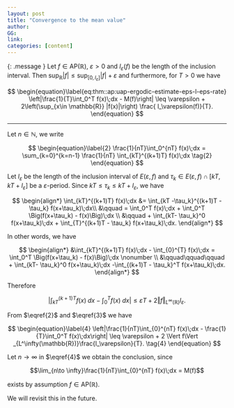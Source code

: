 ```yaml
---
layout: post
title: "Convergence to the mean value"
author: 
GG: 
link: 
categories: [content]
---
```





{: .message }
Let $f\in \mathrm{AP}(\mathbb{R})$, $\varepsilon>0$ and $l_\varepsilon(f)$ be the length of the inclusion interval. 
Then $\sup_{\mathbb{R}} |f| \leq \sup_{[0,l_\varepsilon]}  |f| + \varepsilon$ and furthermore, for $T>0$ we have 

$$
\begin{equation}\label{eq:thm::ap:uap-ergodic-estimate-eps-l-eps-rate}
    \left|\frac{1}{T}\int_0^T f(x)\;dx - M(f)\right|   \leq  \varepsilon + 2\left(\sup_{x\in \mathbb{R}} |f(x)|\right) \frac{ l_\varepsilon(f)}{T}.
\end{equation}
$$


--- 




Let $n\in \mathbb{N}$, we write 

$$
\begin{equation}\label{2}
     \frac{1}{nT}\int_0^{nT} f(x)\;dx 
     = \sum_{k=0}^{k=n-1} \frac{1}{nT} \int_{kT}^{(k+1)T} f(x)\;dx \tag{2}
\end{equation}
$$

Let $l_\varepsilon$ be the length of the inclusion interval of $E(\varepsilon,f)$ and $\tau_k \in E(\varepsilon,f)\cap [kT,kT+l_\varepsilon]$ be a $\varepsilon$-period. Since $kT \leq \tau_k \leq kT + l_\varepsilon$, we have

$$
\begin{align*}
     \int_{kT}^{(k+1)T} f(x)\;dx &= \int_{kT -\tau_k}^{(k+1)T - \tau_k} f(x+\tau_k)\;dx\\
     &\qquad = \int_0^T f(x)\;dx + \int_0^T \Big(f(x+\tau_k) - f(x)\Big)\;dx  \\
     &\qquad + \int_{kT- \tau_k}^0 f(x+\tau_k)\;dx + \int_{T}^{(k+1)T - \tau_k} f(x+\tau_k)\;dx.
\end{align*}
$$

 In other words, we have

$$
\begin{align*}
     &\int_{kT}^{(k+1)T} f(x)\;dx - \int_{0}^{T} f(x)\;dx 
     = \int_0^T \Big(f(x+\tau_k) - f(x)\Big)\;dx  \nonumber \\
     &\qquad\qquad\qquad + \int_{kT- \tau_k}^0 f(x+\tau_k)\;dx -\int_{(k+1)T - \tau_k}^T f(x+\tau_k)\;dx.
\end{align*}
$$

Therefore

$$
\begin{equation}\label{3}
     \left|\int_{kT}^{(k+1)T} f(x)\;dx - \int_0^T f(x)\;dx\right| \leq \varepsilon T + 2 \Vert f\Vert _{L^\infty(\mathbb{R})}l_\varepsilon.
     \tag{3}
\end{equation}
$$

 From $\eqref{2}$ and $\eqref{3}$ we have

$$
\begin{equation}\label{4}
     \left|\frac{1}{nT}\int_{0}^{nT} f(x)\;dx - \frac{1}{T}\int_0^T f(x)\;dx\right| \leq \varepsilon + 2 \Vert f\Vert _{L^\infty(\mathbb{R})}\frac{l_\varepsilon}{T}. \tag{4}
\end{equation}
$$

Let $n\to \infty$ in $\eqref{4}$ we obtain the conclusion, since 

$$\lim_{n\to \infty}\frac{1}{nT}\int_{0}^{nT} f(x)\;dx = M(f)$$ 

exists by assumption $f\in \mathrm{AP}(\mathbb{R})$.


We will revisit this in the future.